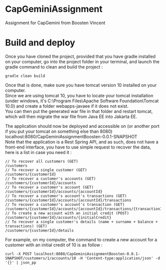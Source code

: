 # CapGeminiAssignment
Assignment for CapGemini from Boosten Vincent

# Build and deploy
Once you have cloned the project, provided that you have gradle installed on your computer, go into the project folder in your terminal, and launch the gradle command to clean and build the project :  
```
gradle clean build
```
Once that is done, make sure you have tomcat version 10 installed on your computer.  
Since we are using tomcat 10, you have to locate your tomcat installation (under windows, it's C:\Program Files\Apache Software Foundation\Tomcat 10.0) and create a folder webapps-javaee if it does not exist.  
You can then put the generated war file in that folder and restart tomcat, which will then migrate the war file from Java EE into Jakarta EE.
  
The application should now be deployed and accessible on (or another port if you put your tomcat on something else than 8080) localhost:8080/CapGeminiAssignmentBoosten-0.0.1-SNAPSHOT  
Note that the application is a Rest Spring API, and as such, does not have a front-end interface, you have to use simple request to recover the data, here is a list in case you need it :  
```
// To recover all customers (GET)
/customers
// To recover a single customer (GET)
/customers/{customerId}
// To recover a customer's accounts (GET)
/customers/{customerId}/accounts
// To recover a customer's account (GET)
/customers/{customerId}/accounts/{accountId}
// To recover a customer's account's transactions (GET)
/customers/{customerId}/accounts/{accountId}/transactions
// To recover a customer's account's transaction (GET)
/customers/{customerId}/accounts/{accountId}/transactions/{transactionId}
// To create a new account with an initial credit (POST)
/customers/{customerId}/accounts/{initialCredit}
// To recover a single customer's details (name + surname + balance + transactions) (GET)
/customers/{customerId}/details
```
For example, on my computer, the command to create a new account for a customer with an initial credit of 10 is as follow :  
```
curl -X POST localhost:8080/CapGeminiAssignmentBoosten-0.0.1-SNAPSHOT/customers/1/accounts/10 -H 'Content-type:application/json' -d '{}' | json_pp
```